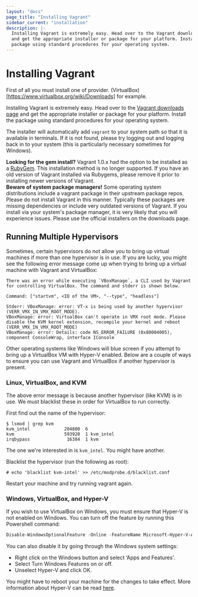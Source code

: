 ```yaml
---
layout: "docs"
page_title: "Installing Vagrant"
sidebar_current: "installation"
description: |-
  Installing Vagrant is extremely easy. Head over to the Vagrant downloads page
  and get the appropriate installer or package for your platform. Install the
  package using standard procedures for your operating system.
---
```


# Installing Vagrant

First of all you must install one of provider. (VirtualBox)[https://www.virtualbox.org/wiki/Downloads] for example.

Installing Vagrant is extremely easy. Head over to the
[Vagrant downloads page](/downloads.html) and get the appropriate installer or
package for your platform. Install the package using standard procedures for
your operating system.

The installer will automatically add `vagrant` to your system path
so that it is available in terminals. If it is not found, please try
logging out and logging back in to your system (this is particularly
necessary sometimes for Windows).

<div class="alert alert-warning" role="alert">
  <strong>Looking for the gem install?</strong> Vagrant 1.0.x had the option to
  be installed as a <a href="https://en.wikipedia.org/wiki/RubyGems">RubyGem</a>.
  This installation method is no longer supported. If you have an old version
  of Vagrant installed via Rubygems, please remove it prior to installing newer
  versions of Vagrant.
</div>

<div class="alert alert-warning" role="alert">
  <strong>Beware of system package managers!</strong> Some operating system
  distributions include a vagrant package in their upstream package repos.
  Please do not install Vagrant in this manner. Typically these packages are
  missing dependencies or include very outdated versions of Vagrant. If you
  install via your system's package manager, it is very likely that you will
  experience issues. Please use the official installers on the downloads page.
</div>

## Running Multiple Hypervisors

Sometimes, certain hypervisors do not allow you to bring up virtual machines
if more than one hypervisor is in use. If you are lucky, you might see the following
error message come up when trying to bring up a virtual machine with Vagrant and
VirtualBox:

    There was an error while executing `VBoxManage`, a CLI used by Vagrant for controlling VirtualBox. The command and stderr is shown below.

    Command: ["startvm", <ID of the VM>, "--type", "headless"]

    Stderr: VBoxManage: error: VT-x is being used by another hypervisor (VERR_VMX_IN_VMX_ROOT_MODE).
    VBoxManage: error: VirtualBox can't operate in VMX root mode. Please disable the KVM kernel extension, recompile your kernel and reboot
    (VERR_VMX_IN_VMX_ROOT_MODE)
    VBoxManage: error: Details: code NS_ERROR_FAILURE (0x80004005), component ConsoleWrap, interface IConsole

Other operating systems like Windows will blue screen if you attempt to bring up
a VirtualBox VM with Hyper-V enabled. Below are a couple of ways to ensure you
can use Vagrant and VirtualBox if another hypervisor is present.

### Linux, VirtualBox, and KVM

The above error message is because another hypervisor (like KVM) is in use.
We must blacklist these in order for VirtualBox to run correctly.

First find out the name of the hypervisor:

    $ lsmod | grep kvm
    kvm_intel             204800  6
    kvm                   593920  1 kvm_intel
    irqbypass              16384  1 kvm

The one we're interested in is `kvm_intel`. You might have another.

Blacklist the hypervisor (run the following as root):

    # echo 'blacklist kvm-intel' >> /etc/modprobe.d/blacklist.conf

Restart your machine and try running vagrant again.

### Windows, VirtualBox, and Hyper-V

If you wish to use VirtualBox on Windows, you must ensure that Hyper-V is not enabled
on Windows. You can turn off the feature by running this Powershell command:

```powershell
Disable-WindowsOptionalFeature -Online -FeatureName Microsoft-Hyper-V-All
```

You can also disable it by going through the Windows system settings:

- Right click on the Windows button and select ‘Apps and Features’.
- Select Turn Windows Features on or off.
- Unselect Hyper-V and click OK.

You might have to reboot your machine for the changes to take effect. More information
about Hyper-V can be read [here](https://docs.microsoft.com/en-us/virtualization/hyper-v-on-windows/quick-start/enable-hyper-v).
